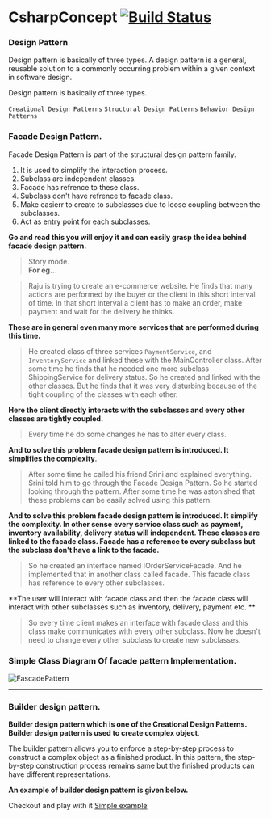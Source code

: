 # CsharpConcept   [![Build Status](https://dev.azure.com/raju1234888/Csharp/_apis/build/status/EzDevPrac.CsharpConcept-Raju%20(1)?branchName=master)](https://dev.azure.com/raju1234888/Csharp/_build/latest?definitionId=5&branchName=master)



### Design Pattern
Design pattern is basically of three types.
A design pattern is a general, reusable solution to a commonly occurring problem within a given context in software design.

Design pattern is basically of three types.

`Creational Design Patterns`
`Structural Design Patterns`
`Behavior Design Patterns`

### Facade Design Pattern.

Facade Design Pattern is part of the structural design pattern family. 
1. It is used to simplify the interaction process.
2. Subclass are independent classes.
3. Facade has refrence to these class.
4. Subclass don't have refrence to facade class.
5. Make easierr to create to subclasses due to loose coupling between the subclasses.
6. Act as entry point for each subclasses.

**Go and read this you will enjoy it and can easily grasp the idea behind facade design pattern.**


> Story mode.\
>**For eg...**

>Raju is trying to create an e-commerce website. He finds that many actions are performed by the buyer or the client in this short interval of time. In that short interval a client has to make an order, make payment and wait for the delivery he thinks.<br/>

**These are in general even many more services that are performed during this time.**

>He created class of three services `PaymentService`, and `InventoryService` and linked these with the MainController class. 
After some time he finds that he needed one more subclass ShippingService for delivery status. So he created and linked with the other classes. But he finds that it was very disturbing because of the tight coupling of the classes with each other. 

**Here the client directly interacts with the subclasses and every other classes are tightly coupled.**

 >Every time he do some changes he has to alter every class. 
 
**And to solve this problem facade design pattern is introduced. It simplifies the complexity**.

>After some time he called his friend Srini and explained everything. Srini told him to go through the Facade Design Pattern. So he started looking through the pattern. After some time he was astonished that these problems can be easily solved using this pattern.

**And to solve this problem facade design pattern is introduced. It simplify the complexity. In other sense every service class such as payment, inventory availability,
delivery status will independent. These classes are linked to the facade class. Facade has a reference to every subclass but the subclass don't have a link to the facade.**

>So he created an interface named IOrderServiceFacade. And he implemented that in another class called facade. This facade class has reference to every other subclasses.

**The user will interact with facade class and then the facade class will interact with other subclasses such as inventory, delivery, payment etc. **
  
>So every time client makes an interface with facade class and this class make communicates with every other subclass. Now he doesn't need to change every other subclass to create new subclasses.


### Simple Class Diagram Of facade pattern Implementation.


![FascadePattern](https://gitlab.com/vr.srinidhi/retailplusrota/-/wikis/uploads/b1f8717becfa80ad883f1fbb3a8dfeba/FascadePattern.png)



---


### Builder design pattern.

 **Builder design pattern which is one of the Creational Design Patterns. Builder design pattern is used to create complex object**.

>>>
The builder pattern allows you to enforce a step-by-step process to construct a complex object as a finished product. In this pattern, the step-by-step construction process remains same but the finished products can have different representations.
>>>
**An example of builder design pattern is given below.**

Checkout and play with it [Simple example](https://github.com/EzDevPrac/CsharpConcept-Raju/tree/master/Builder)


